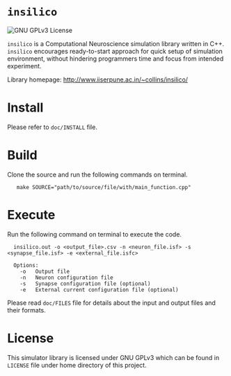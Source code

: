 ``` insilico ```
========

![GNU GPLv3 License](http://img.shields.io/badge/license-GPLv3-blue.svg)

```insilico``` is a Computational Neuroscience simulation library written in C++. ```insilico``` encourages ready-to-start approach for quick setup of simulation environment, without hindering programmers time and focus from intended experiment.

Library homepage: http://www.iiserpune.ac.in/~collins/insilico/

Install
=======

Please refer to ```doc/INSTALL``` file.

Build
=====

Clone the source and run the following commands on terminal.
```
   make SOURCE="path/to/source/file/with/main_function.cpp"
```
Execute
=======

Run the following command on terminal to execute the code.
```
  insilico.out -o <output_file>.csv -n <neuron_file.isf> -s <synapse_file.isf> -e <external_file.isfc>

  Options:
    -o   Output file
    -n   Neuron configuration file
    -s   Synapse configuration file (optional)
    -e   External current configuration file (optional)
```
Please read ```doc/FILES``` file for details about the input and output files and their formats.

License
=======

This simulator library is licensed under GNU GPLv3 which can be found in ```LICENSE``` file under home directory of this project.
